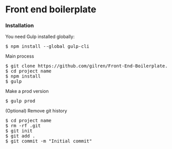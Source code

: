 # Front end boilerplate

### Installation

You need Gulp installed globally:
<pre>
$ npm install --global gulp-cli
</pre>

Main process
<pre>
$ git clone https://github.com/gilren/Front-End-Boilerplate.git project name
$ cd project name
$ npm install
$ gulp
</pre>

Make a prod version
<pre>
$ gulp prod
</pre>

(Optional) Remove git history
<pre>
$ cd project name
$ rm -rf .git
$ git init
$ git add .
$ git commit -m "Initial commit"
</pre>

